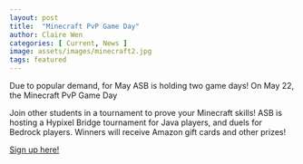 ```yaml
---
layout: post
title:  "Minecraft PvP Game Day"
author: Claire Wen
categories: [ Current, News ]
image: assets/images/minecraft2.jpg
tags: featured
---
```


Due to popular demand, for May ASB is holding two game days! On May 22, the Minecraft PvP Game Day

Join other students in a tournament to prove your Minecraft skills! ASB is hosting a Hypixel Bridge tournament for Java players, and duels for Bedrock players. Winners will receive Amazon gift cards and other prizes!

[Sign up here!](https://docs.google.com/forms/d/e/1FAIpQLSc0Olo0IaqO6y6jMOxgLSlq2f2u1bxf-YJtnGtEVBG1BvQDcA/viewform)
